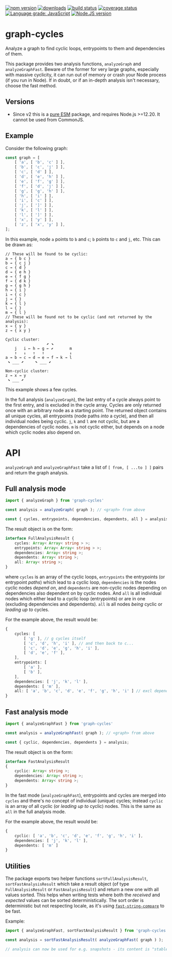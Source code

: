 [![npm version][npm-image]][npm-url]
[![downloads][downloads-image]][npm-url]
[![build status][build-image]][build-url]
[![coverage status][coverage-image]][coverage-url]
[![Language grade: JavaScript][lgtm-image]][lgtm-url]
[![Node.JS version][node-version]][node-url]


# graph-cycles

Analyze a graph to find cyclic loops, entrypoints to them and dependencies of them.

This package provides two analysis functions, `analyzeGraph` and `analyzeGraphFast`. Beware of the former for very large graphs, especially with massive cyclicity, it can run out of memory or crash your Node process (if you run in Node). If in doubt, or if an in-depth analysis isn't necessary, choose the fast method.


## Versions

 * Since v2 this is a [pure ESM][pure-esm] package, and requires Node.js >=12.20. It cannot be used from CommonJS.


## Example

Consider the following graph:

```ts
const graph = [
    [ 'a', [ 'b', 'c' ] ],
    [ 'b', [ 'c', 'j' ] ],
    [ 'c', [ 'd' ] ],
    [ 'd', [ 'e', 'h' ] ],
    [ 'e', [ 'f', 'g' ] ],
    [ 'f', [ 'd', 'j' ] ],
    [ 'g', [ 'g', 'h' ] ],
    [ 'h', [ 'i' ] ],
    [ 'i', [ 'c' ] ],
    [ 'j', [ ']' ] ],
    [ 'k', [ 'l' ] ],
    [ 'l', [ ']' ] ],
    [ 'x', [ 'y' ] ],
    [ 'z', [ 'x', 'y' ] ],
];
```

In this example, node `a` points to `b` and `c`; `b` points to `c` and `j`, etc. This can be drawn as:

<!-- ←→↑↓ ⬊⬈⬉⬋ -->

```
// These will be found to be cyclic:
a → { b c }
b → { c j }
c → { d }
d → { e h }
e → { f g }
f → { d k }
g → { g h }
h → { i }
i → { c }
j → { }
k → { l }
l → { }
m → { l }
// These will be found not to be cyclic (and not returned by the analysis):
x → { y }
z → { x y }

Cyclic cluster:
                  ⬈ ⬊
    j   i ← h ← g ← ⬋       m
    ↑   ↓   ↑   ↑           ↓
a → b → c → d → e → f → k → l
 ⬊ ___ ⬈     ⬉ ___ ⬋

Non-cyclic cluster:
z → x → y
 ⬊ ___ ⬈
```

This example shows a few cycles.

In the full analysis (`analyzeGraph`), the last entry of a cycle always point to the first entry, and is excluded in the cycle array. Cycles are only returned once with an arbitrary node as a starting point. The returned object contains all unique cycles, all entrypoints (node paths *into* a cycle), and then all individual nodes being cyclic. `j`, `k` and `l` are not cyclic, but are a dependencies of cyclic nodes. `m` is not cyclic either, but depends on a node which cyclic nodes also depend on.


# API

`analyzeGraph` and `analyzeGraphFast` take a list of `[ from, [ ...to ] ]` pairs and return the graph analysis.


## Full analysis mode

```ts
import { analyzeGraph } from 'graph-cycles'

const analysis = analyzeGraph( graph ); // <graph> from above

const { cycles, entrypoints, dependencies, dependents, all } = analysis;
```

The result object is on the form:

```ts
interface FullAnalysisResult {
    cycles: Array< Array< string > >;
    entrypoints: Array< Array< string > >;
    dependencies: Array< string >;
    dependents: Array< string >;
    all: Array< string >;
}
```

where `cycles` is an array of the cyclic loops, `entrypoints` the entrypoints (or entrypoint *paths*) which lead to a cyclic loop, `dependencies` is the nodes cyclic nodes *depend on*, and `dependents` are non-cyclic nodes depending on dependencies also dependent on by cyclic nodes. And `all` is all individual nodes which either lead to a cyclic loop (entrypoints) or are in one (excluding dependencies and dependents). `all` is all nodes *being* cyclic or *leading up to* cycles.

For the example above, the result would be:

```ts
{
    cycles: [
        [ 'g' ], // g cycles itself
        [ 'c', 'd', 'h', 'i' ], // and then back to c...
        [ 'c', 'd', 'e', 'g', 'h', 'i' ],
        [ 'd', 'e', 'f' ],
    ],
    entrypoints: [
        [ 'a' ],
        [ 'b' ],
    ],
    dependencies: [ 'j', 'k', 'l' ],
    dependents: [ 'm' ],
    all: [ 'a', 'b', 'c', 'd', 'e', 'f', 'g', 'h', 'i' ] // excl dependencies
}
```

## Fast analysis mode

```ts
import { analyzeGraphFast } from 'graph-cycles'

const analysis = analyzeGraphFast( graph ); // <graph> from above

const { cyclic, dependencies, dependents } = analysis;
```

The result object is on the form:

```ts
interface FastAnalysisResult
{
    cyclic: Array< string >;
    dependencies: Array< string >;
    dependents: Array< string >;
}
```

In the fast mode (`analyzeGraphFast`), entrypoints and cycles are merged into `cycles` and there's no concept of individual (unique) cycles; instead `cyclic` is an array of all cyclic (or *leading up to* cyclic) nodes. This is the same as `all` in the full analysis mode.

For the example above, the result would be:

```ts
{
    cyclic: [ 'a', 'b', 'c', 'd', 'e', 'f', 'g', 'h', 'i' ],
    dependencies: [ 'j', 'k', 'l' ],
    dependents: [ 'm' ]
}
```


## Utilities

The package exports two helper functions `sortFullAnalysisResult`, `sortFastAnalysisResult` which take a result object (of type `FullAnalysisResult` or `FastAnalysisResult`) and return a new one with all values sorted. This helps when writing tests where both the *received* and *expected* values can be sorted deterministically. The sort order is deterministic but not respecting locale, as it's using [`fast-string-compare`](https://github.com/grantila/fast-string-compare) to be fast.

Example:

```ts
import { analyzeGraphFast, sortFastAnalysisResult } from 'graph-cycles'

const analysis = sortFastAnalysisResult( analyzeGraphFast( graph ) );

// analysis can now be used for e.g. snapshots - its content is "stable"
```



[npm-image]: https://img.shields.io/npm/v/graph-cycles.svg
[npm-url]: https://npmjs.org/package/graph-cycles
[downloads-image]: https://img.shields.io/npm/dm/graph-cycles.svg
[build-image]: https://img.shields.io/github/workflow/status/grantila/graph-cycles/Master.svg
[build-url]: https://github.com/grantila/graph-cycles/actions?query=workflow%3AMaster
[coverage-image]: https://coveralls.io/repos/github/grantila/graph-cycles/badge.svg?branch=master
[coverage-url]: https://coveralls.io/github/grantila/graph-cycles?branch=master
[lgtm-image]: https://img.shields.io/lgtm/grade/javascript/g/grantila/graph-cycles.svg?logo=lgtm&logoWidth=18
[lgtm-url]: https://lgtm.com/projects/g/grantila/graph-cycles/context:javascript
[node-version]: https://img.shields.io/node/v/graph-cycles
[node-url]: https://nodejs.org/en/
[pure-esm]: https://gist.github.com/sindresorhus/a39789f98801d908bbc7ff3ecc99d99c
